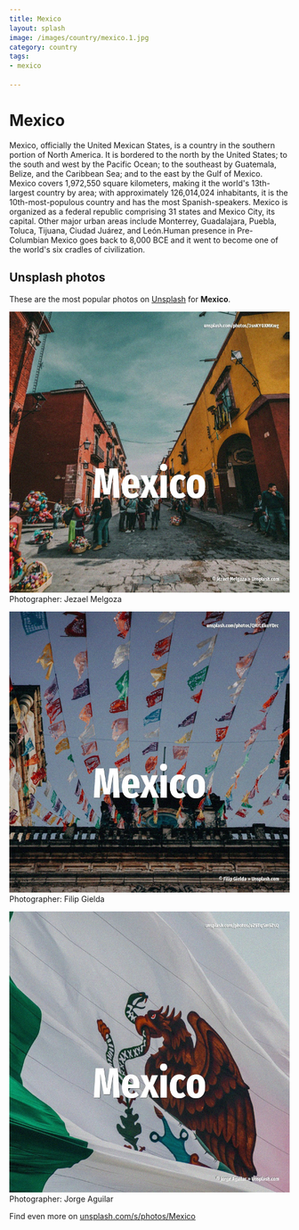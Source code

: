 ```yaml
---
title: Mexico
layout: splash
image: /images/country/mexico.1.jpg
category: country
tags:
- mexico

---
```

# Mexico

Mexico, officially the United Mexican States, is a country in the southern portion of North America. It is bordered to the north by the United States; to the south and west by the Pacific Ocean; to  the southeast by Guatemala, Belize, and the Caribbean Sea; and to the east by the Gulf of Mexico. Mexico covers 1,972,550 square kilometers, making it the world's 13th-largest country by area; with  approximately 126,014,024 inhabitants, it is the 10th-most-populous country and has the most  Spanish-speakers. Mexico is organized as a federal republic comprising 31 states and Mexico City, its capital. Other major urban areas include Monterrey, Guadalajara, Puebla, Toluca, Tijuana, Ciudad Juárez, and  León.Human presence in Pre-Columbian Mexico goes back to 8,000 BCE and it went to become one of the  world's six cradles of civilization. 

 
## Unsplash photos
These are the most popular photos on [Unsplash](https://unsplash.com) for **Mexico**.
 
![Mexico](/images/country/mexico.1.jpg)
Photographer:  Jezael Melgoza
 
![Mexico](/images/country/mexico.2.jpg)
Photographer:  Filip Gielda
 
![Mexico](/images/country/mexico.3.jpg)
Photographer:  Jorge Aguilar
 
Find even more on [unsplash.com/s/photos/Mexico](https://unsplash.com/s/photos/Mexico)
 
